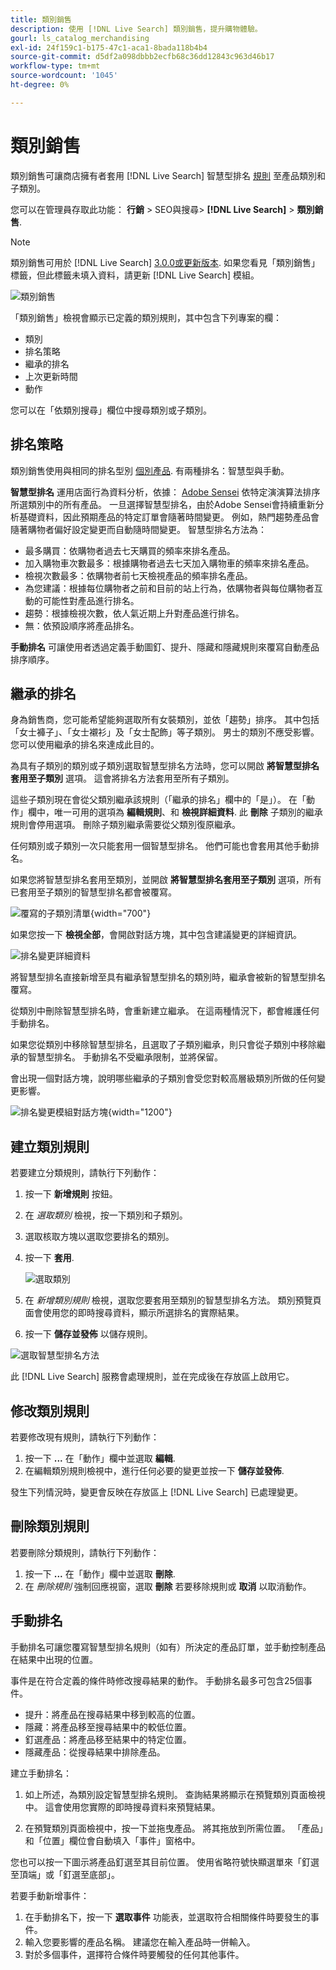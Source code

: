 ```yaml
---
title: 類別銷售
description: 使用 [!DNL Live Search] 類別銷售，提升購物體驗。
gourl: ls_catalog_merchandising
exl-id: 24f159c1-b175-47c1-aca1-8bada118b4b4
source-git-commit: d5df2a098dbbb2ecfb68c36dd12843c963d46b17
workflow-type: tm+mt
source-wordcount: '1045'
ht-degree: 0%

---
```


# 類別銷售

類別銷售可讓商店擁有者套用 [!DNL Live Search] 智慧型排名 [規則](rules.md) 至產品類別和子類別。

您可以在管理員存取此功能： **行銷** > SEO與搜尋> **[!DNL Live Search]** > **類別銷售**.

>[!NOTE]
>
>類別銷售可用於 [!DNL Live Search] [3.0.0或更新版本](release-notes.md). 如果您看見「類別銷售」標籤，但此標籤未填入資料，請更新 [!DNL Live Search] 模組。

![類別銷售](assets/category_workspace.png)

「類別銷售」檢視會顯示已定義的類別規則，其中包含下列專案的欄：

* 類別
* 排名策略
* 繼承的排名
* 上次更新時間
* 動作

您可以在「依類別搜尋」欄位中搜尋類別或子類別。

## 排名策略

類別銷售使用與相同的排名型別 [個別產品](rules-workspace.md).
有兩種排名：智慧型與手動。

**智慧型排名** 運用店面行為資料分析，依據： [Adobe Sensei](https://www.adobe.com/sensei.html) 依特定演演算法排序所選類別中的所有產品。 一旦選擇智慧型排名，由於Adobe Sensei會持續重新分析基礎資料，因此預期產品的特定訂單會隨著時間變更。 例如，熱門趨勢產品會隨著購物者偏好設定變更而自動隨時間變更。
智慧型排名方法為：

* 最多購買：依購物者過去七天購買的頻率來排名產品。
* 加入購物車次數最多：根據購物者過去七天加入購物車的頻率來排名產品。
* 檢視次數最多：依購物者前七天檢視產品的頻率排名產品。
* 為您建議：根據每位購物者之前和目前的站上行為，依購物者與每位購物者互動的可能性對產品進行排名。
* 趨勢：根據檢視次數，依人氣近期上升對產品進行排名。
* 無：依預設順序將產品排名。

**手動排名** 可讓使用者透過定義手動圖釘、提升、隱藏和隱藏規則來覆寫自動產品排序順序。

## 繼承的排名

身為銷售商，您可能希望能夠選取所有女裝類別，並依「趨勢」排序。 其中包括「女士褲子」、「女士襯衫」及「女士配飾」等子類別。 男士的類別不應受影響。 您可以使用繼承的排名來達成此目的。

為具有子類別的類別或子類別選取智慧型排名方法時，您可以開啟 **將智慧型排名套用至子類別** 選項。 這會將排名方法套用至所有子類別。

這些子類別現在會從父類別繼承該規則（「繼承的排名」欄中的「是」）。 在「動作」欄中，唯一可用的選項為 **編輯規則**、和 **檢視詳細資料**. 此 **刪除** 子類別的繼承規則會停用選項。 刪除子類別繼承需要從父類別復原繼承。

任何類別或子類別一次只能套用一個智慧型排名。 他們可能也會套用其他手動排名。

如果您將智慧型排名套用至類別，並開啟 **將智慧型排名套用至子類別** 選項，所有已套用至子類別的智慧型排名都會被覆寫。

![覆寫的子類別清單](assets/category_overwite_subs.png){width="700"}

如果您按一下 **檢視全部**，會開啟對話方塊，其中包含建議變更的詳細資訊。

![排名變更詳細資料](assets/category_overwrite.png)

將智慧型排名直接新增至具有繼承智慧型排名的類別時，繼承會被新的智慧型排名覆寫。

從類別中刪除智慧型排名時，會重新建立繼承。
在這兩種情況下，都會維護任何手動排名。

如果您從類別中移除智慧型排名，且選取了子類別繼承，則只會從子類別中移除繼承的智慧型排名。 手動排名不受繼承限制，並將保留。

會出現一個對話方塊，說明哪些繼承的子類別會受您對較高層級類別所做的任何變更影響。

![排名變更模組對話方塊](assets/category_overwrite_modal.png){width="1200"}

## 建立類別規則

若要建立分類規則，請執行下列動作：

1. 按一下 **新增規則** 按鈕。
1. 在 _選取類別_ 檢視，按一下類別和子類別。
1. 選取核取方塊以選取您要排名的類別。
1. 按一下 **套用**.

   ![選取類別](assets/category_select.png)

1. 在 _新增類別規則_ 檢視，選取您要套用至類別的智慧型排名方法。
類別預覽頁面會使用您的即時搜尋資料，顯示所選排名的實際結果。
1. 按一下 **儲存並發佈** 以儲存規則。

![選取智慧型排名方法](assets/category_ranking.png)

此 [!DNL Live Search] 服務會處理規則，並在完成後在存放區上啟用它。

## 修改類別規則

若要修改現有規則，請執行下列動作：

1. 按一下 **...** 在「動作」欄中並選取 **編輯**.
1. 在編輯類別規則檢視中，進行任何必要的變更並按一下 **儲存並發佈**.

發生下列情況時，變更會反映在存放區上 [!DNL Live Search] 已處理變更。

## 刪除類別規則

若要刪除分類規則，請執行下列動作：

1. 按一下 **...** 在「動作」欄中並選取 **刪除**.
1. 在 _刪除規則_ 強制回應視窗，選取 **刪除** 若要移除規則或 **取消** 以取消動作。

## 手動排名

手動排名可讓您覆寫智慧型排名規則（如有）所決定的產品訂單，並手動控制產品在結果中出現的位置。

事件是在符合定義的條件時修改搜尋結果的動作。 手動排名最多可包含25個事件。

* 提升：將產品在搜尋結果中移到較高的位置。
* 隱藏：將產品移至搜尋結果中的較低位置。
* 釘選產品：將產品移至結果中的特定位置。
* 隱藏產品：從搜尋結果中排除產品。

建立手動排名：

1. 如上所述，為類別設定智慧型排名規則。 查詢結果將顯示在預覽類別頁面檢視中。 這會使用您實際的即時搜尋資料來預覽結果。

1. 在預覽類別頁面檢視中，按一下並拖曳產品。 將其拖放到所需位置。 「產品」和「位置」欄位會自動填入「事件」窗格中。

您也可以按一下圖示將產品釘選至其目前位置。 使用省略符號快顯選單來「釘選至頂端」或「釘選至底部」。

若要手動新增事件：

1. 在手動排名下，按一下 **選取事件** 功能表，並選取符合相關條件時要發生的事件。
1. 輸入您要影響的產品名稱。 建議您在輸入產品時一併輸入。
1. 對於多個事件，選擇符合條件時要觸發的任何其他事件。
